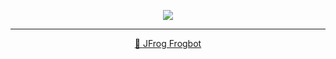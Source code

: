 <div align='center'>

[![](https://raw.githubusercontent.com/jfrog/frogbot/master/resources/v2/noVulnerabilityBannerPR.png)](https://github.com/jfrog/frogbot#readme)

</div>



---

<div align="center">

[🐸 JFrog Frogbot](https://github.com/jfrog/frogbot#readme)

</div>